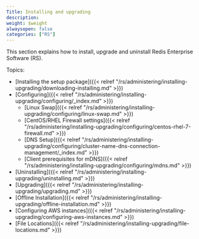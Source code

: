 ```yaml
---
Title: Installing and upgrading
description: 
weight: $weight
alwaysopen: false
categories: ["RS"]
---
```

This section explains how to install, upgrade and uninstall Redis
Enterprise Software (RS).

Topics:

- [Installing the setup
    package]({{< relref "/rs/administering/installing-upgrading/downloading-installing.md" >}})
- [Configuring]({{< relref "/rs/administering/installing-upgrading/configuring/_index.md" >}})
  - [Linux
        Swap]({{< relref "/rs/administering/installing-upgrading/configuring/linux-swap.md" >}})
  - [CentOS/RHEL Firewall
        settings]({{< relref "/rs/administering/installing-upgrading/configuring/centos-rhel-7-firewall.md" >}})
  - [DNS
        Setup]({{< relref "/rs/administering/installing-upgrading/configuring/cluster-name-dns-connection-management/_index.md" >}})
  - [Client prerequisites for
        mDNS]({{< relref "/rs/administering/installing-upgrading/configuring/mdns.md" >}})
- [Uninstalling]({{< relref "/rs/administering/installing-upgrading/uninstalling.md" >}})
- [Upgrading]({{< relref "/rs/administering/installing-upgrading/upgrading.md" >}})
- [Offline
    Installation]({{< relref "/rs/administering/installing-upgrading/offline-installation.md" >}})
- [Configuring AWS
    instances]({{< relref "/rs/administering/installing-upgrading/configuring-aws-instances.md" >}})
- [File
    Locations]({{< relref "/rs/administering/installing-upgrading/file-locations.md" >}})
